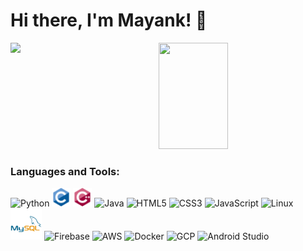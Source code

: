 # Hi there, I'm Mayank! :wave:

<img align="left" width="47%" src="https://github-readme-stats.vercel.app/api?username=mkjha482&show_icons=true&theme=tokyonight">

<img width="47%" height="170" src="https://github-readme-stats.vercel.app/api/top-langs/?username=mkjha482&layout=compact">

<h3 align="left">Languages and Tools:</h3>
<p align="left">
<img alt="Python" src="https://img.shields.io/badge/python-3670A0?style=for-the-badge&logo=python&logoColor=ffdd54">
<img alt="C" src="https://raw.githubusercontent.com/devicons/devicon/master/icons/c/c-original.svg" width="30" height="30">
<img alt="C++" src="https://raw.githubusercontent.com/devicons/devicon/master/icons/cplusplus/cplusplus-original.svg" width="30" height="30">
<img alt="Java" src="https://img.shields.io/badge/java-%23ED8B00.svg?style=for-the-badge&logo=java&logoColor=white">
<img alt="HTML5" src="https://img.shields.io/badge/html5-%23E34F26.svg?style=for-the-badge&logo=html5&logoColor=white">
<img alt="CSS3" src="https://img.shields.io/badge/css3-%231572B6.svg?style=for-the-badge&logo=css3&logoColor=white">
<img alt="JavaScript" src="https://img.shields.io/badge/javascript-%23323330.svg?style=for-the-badge&logo=javascript&logoColor=%23F7DF1E">
<img alt="Linux" src="https://img.shields.io/badge/Linux-FCC624?style=for-the-badge&logo=linux&logoColor=black">
<img alt="MySQL" src="https://raw.githubusercontent.com/devicons/devicon/master/icons/mysql/mysql-original-wordmark.svg" width="50" height="50">
<img alt="Firebase" src="https://img.shields.io/badge/Firebase-039BE5?style=for-the-badge&logo=Firebase&logoColor=white">
<img alt="AWS" src="https://img.shields.io/badge/AWS-%23FF9900.svg?style=for-the-badge&logo=amazon-aws&logoColor=white">
<img alt="Docker" src="https://img.shields.io/badge/docker-%230db7ed.svg?style=for-the-badge&logo=docker&logoColor=white">
<img alt="GCP" src="https://img.shields.io/badge/GoogleCloud-%234285F4.svg?style=for-the-badge&logo=google-cloud&logoColor=white">
<img alt="Android Studio" src="https://img.shields.io/badge/Android%20Studio-3DDC84.svg?style=for-the-badge&logo=android-studio&logoColor=white">
